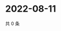 # 2022-08-11

共 0 条

<!-- BEGIN WEIBO -->
<!-- 最后更新时间 Thu Aug 11 2022 17:16:11 GMT+0800 (China Standard Time) -->

<!-- END WEIBO -->
